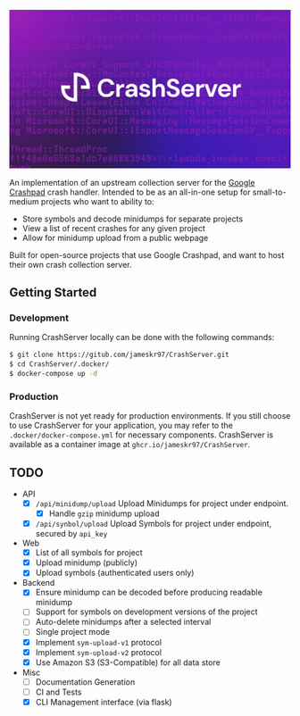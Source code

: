 ![](res/assets/crashserver_banner.png)

An implementation of an upstream collection server for the [Google Crashpad](https://chromium.googlesource.com/crashpad/crashpad/) crash handler. Intended to be as an all-in-one setup for small-to-medium projects who want to ability to:

- Store symbols and decode minidumps for separate projects
- View a list of recent crashes for any given project
- Allow for minidump upload from a public webpage

Built for open-source projects that use Google Crashpad, and want to host their own crash collection server.

## Getting Started

### Development

Running CrashServer locally can be done with the following commands:

```bash
$ git clone https://gitub.com/jameskr97/CrashServer.git
$ cd CrashServer/.docker/
$ docker-compose up -d
```

### Production

CrashServer is not yet ready for production environments. If you still choose to use CrashServer for your application, you may refer to the `.docker/docker-compose.yml` for necessary components. CrashServer is available as a container image at `ghcr.io/jameskr97/CrashServer`.

## TODO
- API
  - [x] `/api/minidump/upload` Upload Minidumps for project under endpoint.
    - [x] Handle `gzip` minidump upload
  - [x] `/api/synbol/upload` Upload Symbols for project under endpoint, secured by `api_key`
- Web
  - [x] List of all symbols for project
  - [x] Upload minidump (publicly)
  - [x] Upload symbols (authenticated users only)
- Backend
  - [x] Ensure minidump can be decoded before producing readable minidump
  - [ ] Support for symbols on development versions of the project
  - [ ] Auto-delete minidumps after a selected interval
  - [ ] Single project mode
  - [x] Implement `sym-upload-v1` protocol
  - [x] Implement `sym-upload-v2` protocol
  - [x] Use Amazon S3 (S3-Compatible) for all data store
- Misc
  - [ ] Documentation Generation
  - [ ] CI and Tests
  - [x] CLI Management interface (via flask)
